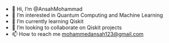 - 👋 Hi, I’m @AnsahMohammad
- 👀 I’m interested in Quantum Computing and Machine Learning
- 🌱 I’m currently learning Qiskit
- 💞️ I’m looking to collaborate on Qiskit projects
- 📫 How to reach me mohammedansah123@gmail.com

<!---
AnsahMohammad/AnsahMohammad is a ✨ special ✨ repository because its `README.md` (this file) appears on your GitHub profile.
You can click the Preview link to take a look at your changes.
--->
